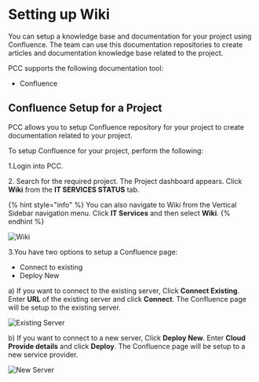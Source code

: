# Setting up Wiki

You can setup a knowledge base and documentation for your project using Confluence. The team can use this documentation repositories to create articles and documentation knowledge base related to the project.

PCC supports the following documentation tool:

* Confluence

## Confluence Setup for a Project <a href="#confluence-setup-for-a-project" id="confluence-setup-for-a-project"></a>

PCC allows you to setup Confluence repository for your project to create documentation related to your project.

To setup Confluence for your project, perform the following:

1.Login into PCC.

2\. Search for the required project. The Project dashboard appears. Click **Wiki** from the **IT SERVICES STATUS** tab.

{% hint style="info" %}
You can also navigate to Wiki from the Vertical Sidebar navigation menu. Click **IT Services** and then select **Wiki**.
{% endhint %}

![Wiki](https://files.gitbook.com/v0/b/gitbook-28427.appspot.com/o/assets%2F-MT\_pAMg4FUQlUpKbPvg%2F-MTjK0NhhRBQisHbzBsl%2F-MTjNHfvlgrQRu85LcnL%2FWiki.png?alt=media\&token=e75b6e9f-c9c2-4091-9b79-e75ef6265afc)

3.You have two options to setup a Confluence page:

* Connect to existing
* Deploy New

&#x20;a) If you want to connect to the existing server, Click **Connect Existing**. Enter **URL** of the existing server and click **Connect**. The Confluence page will be setup to the existing server.

![Existing Server](https://gblobscdn.gitbook.com/assets%2F-MEMVgDuxi7j4ZpeENUY%2F-MKt4WZPpbYhGpqnR2jt%2F-MKt5FVItkZL24ru-rTi%2FExisting1.png?alt=media\&token=0080502b-3678-42eb-ae5b-8f0389d1f86e)

b) If you want to connect to a new server, Click **Deploy New**. Enter **Cloud Provide details** and click **Deploy**. The Confluence page will be setup to a new service provider.

![New Server](https://gblobscdn.gitbook.com/assets%2F-MEMVgDuxi7j4ZpeENUY%2F-MKt5Rp32RX0fbL90q5i%2F-MKt6FxmM\_eWdGcES\_2w%2FExisting.png?alt=media\&token=c0df30f4-fce2-4072-ba28-71cb6b0145b0)

